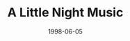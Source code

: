 ---
title: A Little Night Music
date: 1998-06-05
closing_date: 1998-06-20
layout: productions
featured_image: 
image_caption:
image_credit:
playbill: 
category: 
Theatre: Theatre Jacksonville
Venue: Little Theatre
cast:
  Mr. Lindquist: James L. Wright
  Mrs. Nordstrom: Trish Strain
  Mr. Anderson: Amber Amerson
  Mr. Erlanson: Karl Rogers
  Mrs. Segstrom: Christine DuMars
  Fredrika: Emily Martin
  Madame Armfeldt: Susan Carcaba
  Frid: David T. Abraham
  Henrik Egerman: Paddy Heusinger
  Anne Egerman: Carla Mari
  Frederik Egerman: Roger Lowe
  Petra: Jenny McCombes
  Desiree Armfeldt: Kathy Biddle
  Malla: Joy Conklin
  Bertrand: Matthew Kelly Jeffords
  Count Carl-Magnus Malcolm: Richard Cunningham
  Countess Charlotte Malcolm: Simone Aden-Reid
  Osa: Jennifer C. Platte
  Bjorn: Luke Willis
crew:
Artistic Director: Robert Arleigh White
Musical Director: Laura Peden
Scenic and Lighting Design: Andrew J. Way
Production Coordinator: Bruce Barrett Musser
Choreographer: Michelle Ottley
Technical Director: Andrew J. Way
Stage Manager: Shelly Higgins Hughes
Special Features: Diane Reese
Scenic Painting: Jasmin Pahlivanovic
Costumes: 
  - Nitza Cochran
  - Chuck Chapman
Dresser: 
  - Marian Bornovalova
  - Sara Franklin
  - Dawn Runyan
  - Cathy Duncan
Hair and Make-up: Bruce Barrett Musser
Properties: 
  - Jon Bennett
  - T.J. Pietro
  - Jennifer Criswell
  - Ciane Batzka
  - Cathy Wood 
  - Karen Murphree
  - Marie C. Cook
Set Construction: 
  - Manuel Bello
  - James Newman
  - Gloria Pepe
  - Karen Murphree
  - Marina Bornovalova
  - Ashira Brooke
  - Diana Batcka
  - Sean Reed
  - Mark K. Swanson
  - Jennifer Criswell
  - Cathy Wood
  - Karen Jones
  - Bill McNeal
  - Jenny McCombes
  - Jon Bennett
  - Jamie Wright
  - Diane Batzka
  - Andrea Chaknis
  - Marie C. Cook
  - Sara Franklin
Set Dressings: Bruce Barrett Musser
Light Technician: Gloria Pepe
Follow Spot Operator: Andrea Chaknis
Grip: 
  - Mary Swanson
  - Ashira Brooke
  - Karen Jones
  - Bill McNeal
  - Brian Wood
orchestra:
  Oboe: Nancy Marencin
  Cello: Beth Pope
  Clarinet: Lauren Smith
  Flute: Clint Weinberg
  Piano: Laura Peden
  Violin: Brian Griffin
external_links:
---